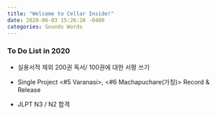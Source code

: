 ```yaml
---
title: "Welcome to Cellar Inside!"
date: 2020-06-03 15:26:28 -0400
categories: Sounds Words
---
```


### To Do List in 2020

 - 실용서적 제외 200권 독서/ 100권에 대한 서평 쓰기

 - Single Project <#5 Varanasi>, <#6 Machapuchare(가칭)> Record & Release

 - JLPT N3 / N2 합격